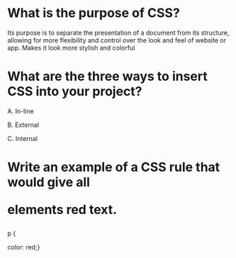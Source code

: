 # What is the purpose of CSS? 

Its purpose is to separate the presentation of a document from its structure, allowing for more flexibility and control over the look and feel of website or app. Makes it look more stylish and colorful 

# What are the three ways to insert CSS into your project?
A. In-line

B. External

C. Internal 

# Write an example of a CSS rule that would give all <p> elements red text.

p {

color: red;}
